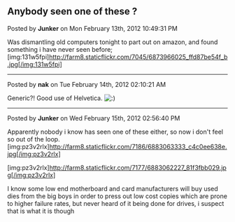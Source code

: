 ## Anybody seen one of these ?
Posted by **Junker** on Mon February 13th, 2012 10:49:31 PM

Was dismantling old computers tonight to part out on amazon, and found something i have never seen before;
[img:131w5fpi]http://farm8.staticflickr.com/7045/6873966025_ffd87be54f_b.jpg[/img:131w5fpi]

--------------------------------------------------------------------------------

Posted by **nak** on Tue February 14th, 2012 02:10:21 AM

Generic?!
Good use of Helvetica. <!-- s:) --><img src="{SMILIES_PATH}/icon_e_smile.gif" alt=":)" title="Smile" /><!-- s:) -->

--------------------------------------------------------------------------------

Posted by **Junker** on Wed February 15th, 2012 02:56:40 PM

Apparently nobody i know has seen one of these either, so now i don't feel so out of the loop.
[img:pz3v2rlx]http://farm8.staticflickr.com/7186/6883063333_c4c0ee638e.jpg[/img:pz3v2rlx]


[img:pz3v2rlx]http://farm8.staticflickr.com/7177/6883062227_81f3fbb029.jpg[/img:pz3v2rlx]

I know some low end motherboard and card manufacturers will buy used dies from the big boys in order to press out low cost copies which are prone to higher failure rates, but never heard of it being done for drives, i suspect that is what it is though
